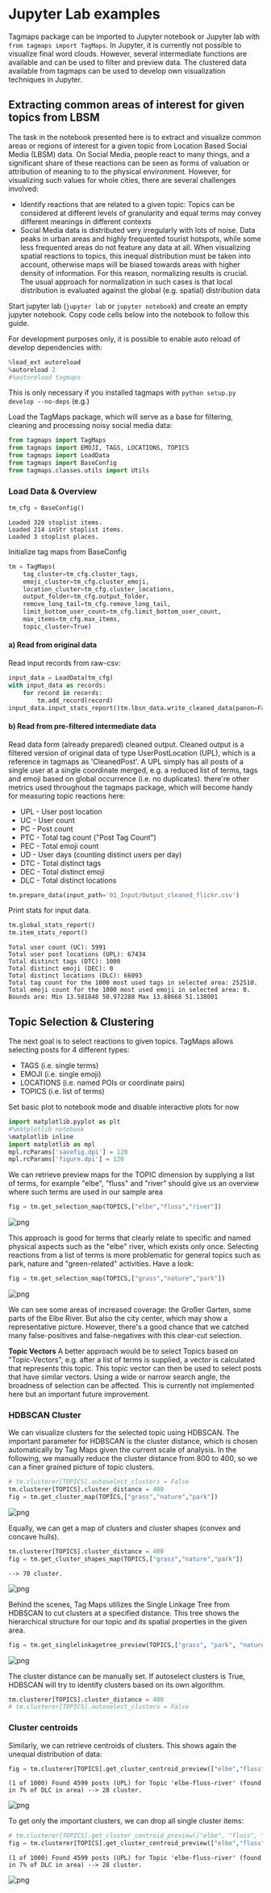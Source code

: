 # Jupyter Lab examples

Tagmaps package can be imported to Jupyter notebook or Jupyter lab with `from tagmaps import TagMaps`. In Jupyter, it is currently not possible to visualize final word clouds. However, several intermediate functions are available and can be used to filter and preview data. The clustered data available from tagmaps can be used to develop own visualization techniques in Jupyter.

## Extracting common areas of interest for given topics from LBSM

The task in the notebook presented here is to extract and visualize common areas or regions of interest for a given topic from Location Based Social Media (LBSM) data. On Social Media, people react to many things, and a significant share of these reactions can be seen as forms of valuation or attribution of meaning to to the physical environment. However, for visualizing such values for whole cities, there are several challenges involved:

* Identify reactions that are related to a given topic: Topics can be considered at different levels of granularity and equal terms may convey different meanings in different contexts
* Social Media data is distributed very irregularly with lots of noise. Data peaks in urban areas and highly frequented tourist hotspots, while some less frequented areas do not feature any data at all. When visualizing spatial reactions to topics, this inequal distribution must be taken into account, otherwise maps will be biased towards areas with higher density of information. For this reason, normalizing results is crucial. The usual approach for normalization in such cases is that local distribution is evaluated against the global (e.g. spatial) distribution data

Start jupyter lab (`jupyter lab` or `jupyter notebook`) and create an empty jupyter notebook. Copy code cells below into the notebook to follow this guide.

For development purposes only, it is possible to enable auto reload of develop dependencies with:

```python
%load_ext autoreload
%autoreload 2
#%autoreload tagmaps
```

This is only necessary if you installed tagmaps with `python setup.py develop --no-deps` (e.g.)

Load the TagMaps package, which will serve as a base for filtering, cleaning and processing noisy social media data:

```python
from tagmaps import TagMaps
from tagmaps import EMOJI, TAGS, LOCATIONS, TOPICS
from tagmaps import LoadData
from tagmaps import BaseConfig
from tagmaps.classes.utils import Utils
```

### Load Data & Overview


```python
tm_cfg = BaseConfig()
```

    Loaded 320 stoplist items.
    Loaded 214 inStr stoplist items.
    Loaded 3 stoplist places.


Initialize tag maps from BaseConfig


```python
tm = TagMaps(
    tag_cluster=tm_cfg.cluster_tags,
    emoji_cluster=tm_cfg.cluster_emoji,
    location_cluster=tm_cfg.cluster_locations,
    output_folder=tm_cfg.output_folder,
    remove_long_tail=tm_cfg.remove_long_tail,
    limit_bottom_user_count=tm_cfg.limit_bottom_user_count,
    max_items=tm_cfg.max_items,
    topic_cluster=True)
```

#### a) Read from original data

Read input records from raw-csv:

```python
input_data = LoadData(tm_cfg)
with input_data as records:
    for record in records:
        tm.add_record(record)
input_data.input_stats_report()tm.lbsn_data.write_cleaned_data(panon=False)
```

#### b) Read from pre-filtered intermediate data

Read data form (already prepared) cleaned output. Cleaned output is a filtered version of original data of type UserPostLocation (UPL), which is a reference in tagmaps as 'CleanedPost'. A UPL simply has all posts of a single user at a single coordinate merged, e.g. a reduced list of terms, tags and emoji based on global occurrence (i.e. no duplicates).
there're other metrics used throughout the tagmaps package, which will become handy for measuring topic reactions here:

- UPL - User post location
- UC - User count
- PC - Post count
- PTC - Total tag count ("Post Tag Count")
- PEC - Total emoji count
- UD - User days (counting distinct users per day)
- DTC - Total distinct tags
- DEC - Total distinct emoji
- DLC - Total distinct locations



```python
tm.prepare_data(input_path='01_Input/Output_cleaned_flickr.csv')
```

Print stats for input data.


```python
tm.global_stats_report()
tm.item_stats_report()
```

    Total user count (UC): 5991
    Total user post locations (UPL): 67434
    Total distinct tags (DTC): 1000
    Total distinct emoji (DEC): 0
    Total distinct locations (DLC): 66093
    Total tag count for the 1000 most used tags in selected area: 252510.
    Total emoji count for the 1000 most used emoji in selected area: 0.
    Bounds are: Min 13.581848 50.972288 Max 13.88668 51.138001


## Topic Selection & Clustering

The next goal is to select reactions to given topics. TagMaps allows selecting posts for 4 different types:
- TAGS (i.e. single terms)
- EMOJI (i.e. single emoji)
- LOCATIONS (i.e. named POIs or coordinate pairs)
- TOPICS (i.e. list of terms)

Set basic plot to notebook mode and disable interactive plots for now


```python
import matplotlib.pyplot as plt
#%matplotlib notebook
%matplotlib inline
import matplotlib as mpl
mpl.rcParams['savefig.dpi'] = 120
mpl.rcParams['figure.dpi'] = 120
```

We can retrieve preview maps for the TOPIC dimension by supplying a list of terms, for example "elbe", "fluss" and "river" should give us an overview where such terms are used in our sample area


```python
fig = tm.get_selection_map(TOPICS,["elbe","fluss","river"])
```


![png](../img/preview-topic-map.png)


This approach is good for terms that clearly relate to specific and named physical aspects such as the "elbe" river, which exists only once.
Selecting reactions from a list of terms is more problematic for general topics such as park, nature and "green-related" activities.
Have a look:


```python
fig = tm.get_selection_map(TOPICS,["grass","nature","park"])
```


![png](../img/topic-selection-map.png)


We can see some areas of increased coverage: the Großer Garten, some parts of the Elbe River. But also the city center, which may show a representative picture. However, there's a good chance that we catched many false-positives and false-negatives with this clear-cut selection.

**Topic Vectors**
A better approach would be to select Topics based on "Topic-Vectors", e.g. after a list of terms is supplied, a vector is calculated that represents this topic. This topic vector can then be used to select posts that have similar vectors. Using a wide or narrow search angle, the broadness of selection can be affected. This is currently not implemented here but an important future improvement.

### HDBSCAN Cluster

We can visualize clusters for the selected topic using HDBSCAN. The important parameter for HDBSCAN is the cluster distance, which is chosen automatically by Tag Maps given the current scale of analysis. In the following, we manually reduce the cluster distance from 800 to 400, so we can a finer grained picture of topic clusters.


```python
# tm.clusterer[TOPICS].autoselect_clusters = False
tm.clusterer[TOPICS].cluster_distance = 400
fig = tm.get_cluster_map(TOPICS,["grass","nature","park"])
```


![png](../img/hdbscan-cluster-map.png)


Equally, we can get a map of clusters and cluster shapes (convex and concave hulls).


```python
tm.clusterer[TOPICS].cluster_distance = 400
fig = tm.get_cluster_shapes_map(TOPICS,["grass","nature","park"])
```

    --> 70 cluster.



![png](../img/topic-cluster-shapes.png)


Behind the scenes, Tag Maps utilizes the Single Linkage Tree from HDBSCAN to cut clusters at a specified distance. This tree shows the hierarchical structure for our topic and its spatial properties in the given area.


```python
fig = tm.get_singlelinkagetree_preview(TOPICS,["grass", "park", "nature"])
```


![png](../img/single-linkage-tree.png)


The cluster distance can be manually set. If autoselect clusters is True, HDBSCAN will try to identify clusters based on its own algorithm.


```python
tm.clusterer[TOPICS].cluster_distance = 400
# tm.clusterer[TOPICS].autoselect_clusters = False
```

### Cluster centroids

Similarly, we can retrieve centroids of clusters. This shows again the unequal distribution of data:


```python
fig = tm.clusterer[TOPICS].get_cluster_centroid_preview(["elbe","fluss","river"])
```

    (1 of 1000) Found 4599 posts (UPL) for Topic 'elbe-fluss-river' (found in 7% of DLC in area) --> 28 cluster.


![png](../img/cluster-centroids-map.png)


To get only the important clusters, we can drop all single cluster items:


```python
# tm.clusterer[TOPICS].get_cluster_centroid_preview(["elbe", "fluss", "river"])
fig = tm.clusterer[TOPICS].get_cluster_centroid_preview(["elbe","fluss","river"], single_clusters=False)
```

    (1 of 1000) Found 4599 posts (UPL) for Topic 'elbe-fluss-river' (found in 7% of DLC in area) --> 28 cluster.



![png](../img/cluster-centroids-filtered-map.png)